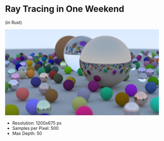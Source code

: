 # Ray Tracing in One Weekend

(in Rust)

![Final Image Render](images/image_24_1200px_500ssp.png)

- Resolution: 1200x675 px
- Samples per Pixel: 500
- Max Depth: 50